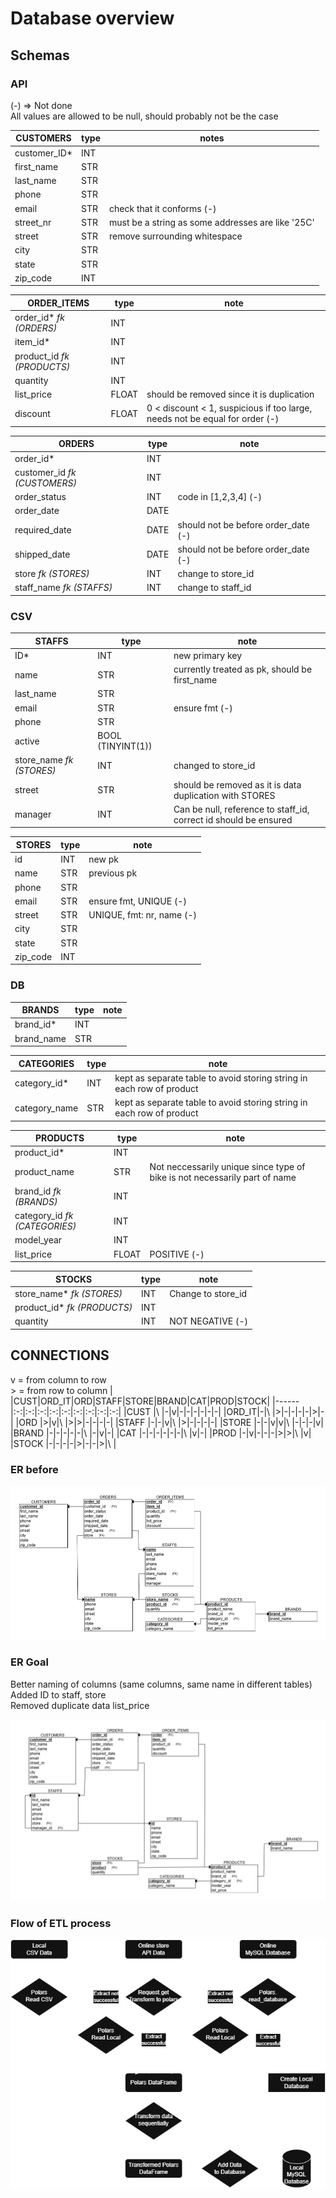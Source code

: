 # Database overview

## Schemas

### API

(-) => Not done  
All values are allowed to be null, should probably not be the case

|CUSTOMERS|type |notes
|---------|-| - |
|customer_ID*| INT |
|first_name|STR | 
|last_name|STR|
|phone| STR|
|email| STR| check that it conforms (-)|
|street_nr| STR | must be a string as some addresses are like '25C'|
|street| STR | remove surrounding whitespace|
|city| STR | |
|state| STR | |
|zip_code| INT | |

| ORDER_ITEMS| type | note |
|-|-|-|
|order_id* *fk (ORDERS)*| INT |
|item_id*| INT |
|product_id *fk (PRODUCTS)*| INT |
|quantity| INT |
|list_price| FLOAT | should be removed since it is duplication |
|discount| FLOAT | 0 < discount < 1, suspicious if too large, needs not be equal for order (-)|

| ORDERS| type | note |
|-|-|-|
|order_id*| INT|
|customer_id *fk (CUSTOMERS)*| INT |
|order_status|INT | code in [1,2,3,4] (-)|
|order_date|DATE|
|required_date|DATE|should not be before order_date (-) |
|shipped_date|DATE|should not be before order_date (-)|
|store *fk (STORES)*| INT | change to store_id |
|staff_name *fk (STAFFS)*| INT | change to staff_id |

### CSV

|STAFFS| type | note |
|-|-|-|
| ID* | INT | new primary key |
|name| STR | currently treated as pk, should be first_name |
|last_name| STR |
|email| STR | ensure fmt (-) |
|phone| STR | |
|active| BOOL (TINYINT(1)) |  |
|store_name *fk (STORES)*| INT| changed to store_id|
|street| STR | should be removed as it is data duplication with STORES|
|manager| INT | Can be null, reference to staff_id, correct id should be ensured|

|STORES| type | note |
|-|-|-|
|id|INT|new pk|
|name| STR | previous pk|
|phone| STR | |
|email| STR | ensure fmt, UNIQUE (-)|
|street| STR | UNIQUE, fmt: nr, name (-)|
|city| STR | |
|state| STR |  |
|zip_code| INT | |
### DB

|BRANDS| type | note |
|-|-|-|
| brand_id* | INT | |
| brand_name | STR | |

|CATEGORIES| type | note |
|-|-|-|
| category_id* | INT | kept as separate table to avoid storing string in each row of product|
| category_name | STR | kept as separate table to avoid storing string in each row of product|

|PRODUCTS| type | note |
|-|-|-|
| product_id* | INT | |
| product_name | STR | Not neccessarily unique since type of bike is not necessarily part of name|
| brand_id *fk (BRANDS)* | INT | |
| category_id *fk (CATEGORIES)* | INT | |
| model_year | INT | |
| list_price | FLOAT | POSITIVE (-)|

|STOCKS| type | note |
|-|-|-|
| store_name* *fk (STORES)*| INT | Change to store_id |
| product_id* *fk (PRODUCTS)*| INT | |
| quantity | INT | NOT NEGATIVE (-) |

## CONNECTIONS
v = from column to row  
\> = from row to column
|      |CUST|ORD_IT|ORD|STAFF|STORE|BRAND|CAT|PROD|STOCK|
|------|:-:|:-:|:-:|:-:|:-:|:-:|:-:|:-:|:-:|
|CUST  |\ |-|v|-|-|-|-|-|-|
|ORD_IT|-|\ |>|-|-|-|-|>|-|
|ORD   |>|v|\ |>|>|-|-|-|-|
|STAFF |-|-|v|\ |>|-|-|-|-|
|STORE |-|-|v|v|\ |-|-|-|v|
|BRAND |-|-|-|-|-|\ |-|v|-|
|CAT   |-|-|-|-|-|-|\ |v|-|
|PROD  |-|v|-|-|-|>|>|\ |v|
|STOCK |-|-|-|-|>|-|-|>|\ |


### ER before

![ER before](Data/ER-before.png "ER before")

### ER Goal

Better naming of columns (same columns, same name in different tables)  
Added ID to staff, store  
Removed duplicate data list_price

![ER Goal](Data/ER_goal.png "ER goal")


### Flow of ETL process

![ETL Process](Data/ETL-flow.png "ER Flow")


